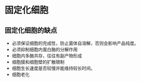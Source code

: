 # 固定化细胞

## 固定化细胞的缺点
- 必须保证细胞的完成性，防止菌体自溶解，否则会影响产品纯度。
- 必须抑制细胞内蛋白酶的分解作用
- 细胞内多酶共存，往往有副产物形成
- 细胞膜和细胞壁的扩散限制
- 细胞生长速度是否较慢并能维持较长时间。
- 细胞老化